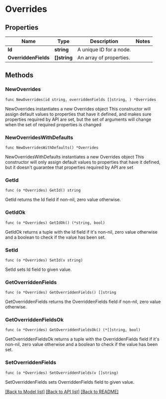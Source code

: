 # Overrides

## Properties

Name | Type | Description | Notes
------------ | ------------- | ------------- | -------------
**Id** | **string** | A unique ID for a node. | 
**OverriddenFields** | **[]string** | An array of properties. | 

## Methods

### NewOverrides

`func NewOverrides(id string, overriddenFields []string, ) *Overrides`

NewOverrides instantiates a new Overrides object
This constructor will assign default values to properties that have it defined,
and makes sure properties required by API are set, but the set of arguments
will change when the set of required properties is changed

### NewOverridesWithDefaults

`func NewOverridesWithDefaults() *Overrides`

NewOverridesWithDefaults instantiates a new Overrides object
This constructor will only assign default values to properties that have it defined,
but it doesn't guarantee that properties required by API are set

### GetId

`func (o *Overrides) GetId() string`

GetId returns the Id field if non-nil, zero value otherwise.

### GetIdOk

`func (o *Overrides) GetIdOk() (*string, bool)`

GetIdOk returns a tuple with the Id field if it's non-nil, zero value otherwise
and a boolean to check if the value has been set.

### SetId

`func (o *Overrides) SetId(v string)`

SetId sets Id field to given value.


### GetOverriddenFields

`func (o *Overrides) GetOverriddenFields() []string`

GetOverriddenFields returns the OverriddenFields field if non-nil, zero value otherwise.

### GetOverriddenFieldsOk

`func (o *Overrides) GetOverriddenFieldsOk() (*[]string, bool)`

GetOverriddenFieldsOk returns a tuple with the OverriddenFields field if it's non-nil, zero value otherwise
and a boolean to check if the value has been set.

### SetOverriddenFields

`func (o *Overrides) SetOverriddenFields(v []string)`

SetOverriddenFields sets OverriddenFields field to given value.



[[Back to Model list]](../README.md#documentation-for-models) [[Back to API list]](../README.md#documentation-for-api-endpoints) [[Back to README]](../README.md)


